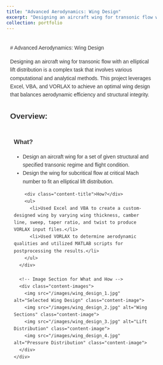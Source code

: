 ```yaml
---
title: "Advanced Aerodynamics: Wing Design"
excerpt: "Designing an aircraft wing for transonic flow with an elliptical lift distribution using Excel, VBA, and VORLAX.<br/><img src='/images/wing_design_thumbnail.jpg' alt='Wing Design Thumbnail'>"
collection: portfolio
---
```


<style>
  /* Reset some basic elements for consistency */
  * {
    margin: 0;
    padding: 0;
    box-sizing: border-box;
  }

  /* Ensure body takes full height and prevents horizontal overflow */
  body, html {
    width: 100%;
    height: 100%;
    overflow-x: hidden;
    font-family: Arial, sans-serif; /* Set a default font */
    line-height: 1.6; /* Improve readability */
    color: #333; /* Set a default text color */
  }

  /* Container for overall content */
  .container {
    max-width: 1200px; /* Maximum width of the content */
    width: 90%; /* Responsive width */
    margin: 0 auto; /* Centers the container horizontally */
    padding: 20px 0; /* Top and bottom padding */
  }

  /* Styling for the main title */
  .container h1 {
    font-size: 2.5em; /* Increased font size for prominence */
    margin-bottom: 20px; /* Space below the title */
    text-align: center; /* Center the title */
  }

  /* Container for each subpart */
  .subpart-container {
    margin-top: 30px; /* Adjusted for better separation */
  }

  /* Content Row Layout */
  .content-row {
    display: flex;
    flex-direction: column; /* Stack text and images vertically */
    gap: 20px;
    margin-bottom: 30px; /* Space below each content row */
  }

  /* Styling for the text section */
  .content-text {
    padding: 10px;
  }

  /* Styling for the images section */
  .content-images {
    display: grid;
    grid-template-columns: repeat(auto-fit, minmax(300px, 1fr)); /* Responsive grid */
    gap: 15px; /* Space between images */
  }

  .content-image {
    width: 100%; /* Ensures each image fills the container's width */
    height: auto;
    border-radius: 8px;
    object-fit: cover; /* Ensures images cover the container without distortion */
  }

  .content-title {
    font-weight: bold;
    margin-bottom: 10px;
    font-size: 1.2em; /* Increased for better readability */
  }

  /* Responsive Design for Medium Screens */
  @media (max-width: 992px) {
    .container {
      width: 95%; /* Slightly wider on medium screens */
    }
  }

  /* Responsive Design for Small Screens */
  @media (max-width: 576px) {
    .container {
      width: 100%; /* Full width on very small screens */
      padding: 10px 0; /* Reduced padding */
    }

    .container h1 {
      font-size: 2em; /* Adjust font size for small screens */
      margin-bottom: 15px; /* Adjust margin below title */
    }

    .content-title {
      font-size: 1em; /* Adjust font size for small screens */
    }
  }
</style>

<div class="container">
  # Advanced Aerodynamics: Wing Design

  Designing an aircraft wing for transonic flow with an elliptical lift distribution is a complex task that involves various computational and analytical methods. This project leverages Excel, VBA, and VORLAX to achieve an optimal wing design that balances aerodynamic efficiency and structural integrity.

  ## Overview:
  <div class="subpart-container">
    <div class="content-row">
      <!-- Text Section for What and How -->
      <div class="content-text">
        <div class="content-title">What?</div>
        <ul>
          <li>Design an aircraft wing for a set of given structural and specified transonic regime and flight condition.</li>
          <li>Design the wing for subcritical flow at critical Mach number to fit an elliptical lift distribution.</li>
        </ul>

        <div class="content-title">How?</div>
        <ul>
          <li>Used Excel and VBA to create a custom-designed wing by varying wing thickness, camber line, sweep, taper ratio, and twist to produce VORLAX input files.</li>
          <li>Used VORLAX to determine aerodynamic qualities and utilized MATLAB scripts for postprocessing the results.</li>
        </ul>
      </div>

      <!-- Image Section for What and How -->
      <div class="content-images">
        <img src="/images/wing_design_1.jpg" alt="Selected Wing Design" class="content-image">
        <img src="/images/wing_design_2.jpg" alt="Wing Sections" class="content-image">
        <img src="/images/wing_design_3.jpg" alt="Lift Distribution" class="content-image">
        <img src="/images/wing_design_4.jpg" alt="Pressure Distribution" class="content-image">
      </div>
    </div>
  </div>
</div>
